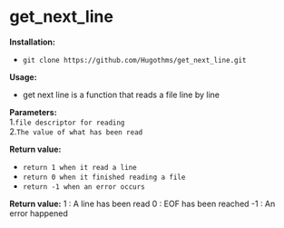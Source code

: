 # get_next_line

__Installation:__

* `git clone https://github.com/Hugothms/get_next_line.git`

**Usage:** 
* get next line is a function that reads a file line by line

**Parameters:**  
1.`file descriptor for reading`  
2.`The value of what has been read`

**Return value:**
* `return 1 when it read a line`
* `return 0 when it finished reading a file`
* `return -1 when an error occurs`


**Return value:**
1 : A line has been read
0 : EOF has been reached
-1 : An error happened
